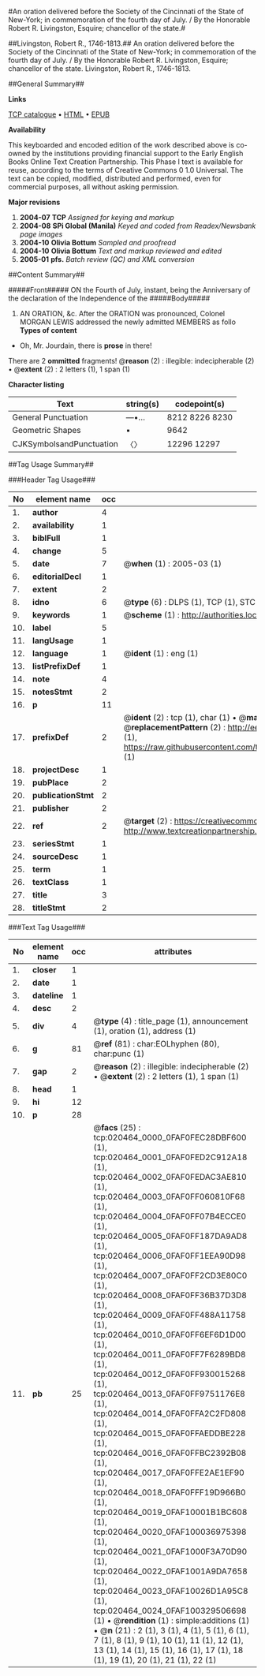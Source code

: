 #An oration delivered before the Society of the Cincinnati of the State of New-York; in commemoration of the fourth day of July. / By the Honorable Robert R. Livingston, Esquire; chancellor of the state.#

##Livingston, Robert R., 1746-1813.##
An oration delivered before the Society of the Cincinnati of the State of New-York; in commemoration of the fourth day of July. / By the Honorable Robert R. Livingston, Esquire; chancellor of the state.
Livingston, Robert R., 1746-1813.

##General Summary##

**Links**

[TCP catalogue](http://www.ota.ox.ac.uk/tcp/)  • 
[HTML](http://tei.it.ox.ac.uk/tcp/Texts-HTML/free/N15/N15988.html)  • 
[EPUB](http://tei.it.ox.ac.uk/tcp/Texts-EPUB/free/N15/N15988.epub)

**Availability**

This keyboarded and encoded edition of the
	       work described above is co-owned by the institutions
	       providing financial support to the Early English Books
	       Online Text Creation Partnership. This Phase I text is
	       available for reuse, according to the terms of Creative
	       Commons 0 1.0 Universal. The text can be copied,
	       modified, distributed and performed, even for
	       commercial purposes, all without asking permission.

**Major revisions**

1. __2004-07__ __TCP__ *Assigned for keying and markup*
1. __2004-08__ __SPi Global (Manila)__ *Keyed and coded from Readex/Newsbank page images*
1. __2004-10__ __Olivia Bottum__ *Sampled and proofread*
1. __2004-10__ __Olivia Bottum__ *Text and markup reviewed and edited*
1. __2005-01__ __pfs.__ *Batch review (QC) and XML conversion*

##Content Summary##

#####Front#####
ON the Fourth of July, instant, being the Anniversary of the declaration of the Independence of the 
#####Body#####

1. AN ORATION, &c.
After the ORATION was pronounced, Colonel MORGAN LEWIS addressed the newly admitted MEMBERS as follo
**Types of content**

  * Oh, Mr. Jourdain, there is **prose** in there!

There are 2 **ommitted** fragments! 
 @__reason__ (2) : illegible: indecipherable (2)  •  @__extent__ (2) : 2 letters (1), 1 span (1)

**Character listing**


|Text|string(s)|codepoint(s)|
|---|---|---|
|General Punctuation|—•…|8212 8226 8230|
|Geometric Shapes|▪|9642|
|CJKSymbolsandPunctuation|〈〉|12296 12297|

##Tag Usage Summary##

###Header Tag Usage###

|No|element name|occ|attributes|
|---|---|---|---|
|1.|__author__|4||
|2.|__availability__|1||
|3.|__biblFull__|1||
|4.|__change__|5||
|5.|__date__|7| @__when__ (1) : 2005-03 (1)|
|6.|__editorialDecl__|1||
|7.|__extent__|2||
|8.|__idno__|6| @__type__ (6) : DLPS (1), TCP (1), STC (1), NOTIS (1), IMAGE-SET (1), EVANS-CITATION (1)|
|9.|__keywords__|1| @__scheme__ (1) : http://authorities.loc.gov/ (1)|
|10.|__label__|5||
|11.|__langUsage__|1||
|12.|__language__|1| @__ident__ (1) : eng (1)|
|13.|__listPrefixDef__|1||
|14.|__note__|4||
|15.|__notesStmt__|2||
|16.|__p__|11||
|17.|__prefixDef__|2| @__ident__ (2) : tcp (1), char (1)  •  @__matchPattern__ (2) : ([0-9\-]+):([0-9IVX]+) (1), (.+) (1)  •  @__replacementPattern__ (2) : http://eebo.chadwyck.com/downloadtiff?vid=$1&page=$2 (1), https://raw.githubusercontent.com/textcreationpartnership/Texts/master/tcpchars.xml#$1 (1)|
|18.|__projectDesc__|1||
|19.|__pubPlace__|2||
|20.|__publicationStmt__|2||
|21.|__publisher__|2||
|22.|__ref__|2| @__target__ (2) : https://creativecommons.org/publicdomain/zero/1.0/ (1), http://www.textcreationpartnership.org/docs/. (1)|
|23.|__seriesStmt__|1||
|24.|__sourceDesc__|1||
|25.|__term__|1||
|26.|__textClass__|1||
|27.|__title__|3||
|28.|__titleStmt__|2||


###Text Tag Usage###

|No|element name|occ|attributes|
|---|---|---|---|
|1.|__closer__|1||
|2.|__date__|1||
|3.|__dateline__|1||
|4.|__desc__|2||
|5.|__div__|4| @__type__ (4) : title_page (1), announcement (1), oration (1), address (1)|
|6.|__g__|81| @__ref__ (81) : char:EOLhyphen (80), char:punc (1)|
|7.|__gap__|2| @__reason__ (2) : illegible: indecipherable (2)  •  @__extent__ (2) : 2 letters (1), 1 span (1)|
|8.|__head__|1||
|9.|__hi__|12||
|10.|__p__|28||
|11.|__pb__|25| @__facs__ (25) : tcp:020464_0000_0FAF0FEC28DBF600 (1), tcp:020464_0001_0FAF0FED2C912A18 (1), tcp:020464_0002_0FAF0FEDAC3AE810 (1), tcp:020464_0003_0FAF0FF060810F68 (1), tcp:020464_0004_0FAF0FF07B4ECCE0 (1), tcp:020464_0005_0FAF0FF187DA9AD8 (1), tcp:020464_0006_0FAF0FF1EEA90D98 (1), tcp:020464_0007_0FAF0FF2CD3E80C0 (1), tcp:020464_0008_0FAF0FF36B37D3D8 (1), tcp:020464_0009_0FAF0FF488A11758 (1), tcp:020464_0010_0FAF0FF6EF6D1D00 (1), tcp:020464_0011_0FAF0FF7F6289BD8 (1), tcp:020464_0012_0FAF0FF930015268 (1), tcp:020464_0013_0FAF0FF9751176E8 (1), tcp:020464_0014_0FAF0FFA2C2FD808 (1), tcp:020464_0015_0FAF0FFAEDDBE228 (1), tcp:020464_0016_0FAF0FFBC2392B08 (1), tcp:020464_0017_0FAF0FFE2AE1EF90 (1), tcp:020464_0018_0FAF0FFF19D966B0 (1), tcp:020464_0019_0FAF10001B1BC608 (1), tcp:020464_0020_0FAF100036975398 (1), tcp:020464_0021_0FAF1000F3A70D90 (1), tcp:020464_0022_0FAF1001A9DA7658 (1), tcp:020464_0023_0FAF10026D1A95C8 (1), tcp:020464_0024_0FAF100329506698 (1)  •  @__rendition__ (1) : simple:additions (1)  •  @__n__ (21) : 2 (1), 3 (1), 4 (1), 5 (1), 6 (1), 7 (1), 8 (1), 9 (1), 10 (1), 11 (1), 12 (1), 13 (1), 14 (1), 15 (1), 16 (1), 17 (1), 18 (1), 19 (1), 20 (1), 21 (1), 22 (1)|
